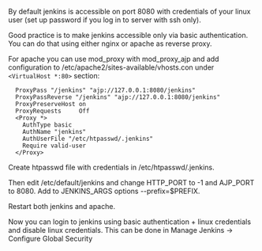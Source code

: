 By default jenkins is accessible on port 8080 with credentials of your linux user (set up password if you log in to server with ssh only).

Good practice is to make jenkins accessible only via basic authentication. You can do that using either nginx or apache as reverse proxy. 

For apache you can use mod_proxy with mod_proxy_ajp and add configuration to /etc/apache2/sites-available/vhosts.con under ```<VirtualHost *:80>``` section:
```
  ProxyPass "/jenkins" "ajp://127.0.0.1:8080/jenkins"
  ProxyPassReverse "/jenkins" "ajp://127.0.0.1:8080/jenkins"
  ProxyPreserveHost on
  ProxyRequests     Off
  <Proxy *>
    AuthType basic
    AuthName "jenkins"
    AuthUserFile "/etc/htpasswd/.jenkins"
    Require valid-user
  </Proxy>
```

Create htpasswd file with credentials in /etc/htpasswd/.jenkins.

Then edit /etc/default/jenkins and change HTTP_PORT to -1 and AJP_PORT to 8080. Add to JENKINS_ARGS options --prefix=$PREFIX.

Restart both jenkins and apache.

Now you can login to jenkins using basic authentication + linux credentials and disable linux credentials. This can be done in Manage Jenkins -> Configure Global Security
